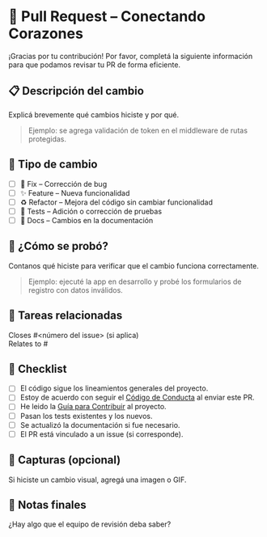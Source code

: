 # 🚀 Pull Request – Conectando Corazones

¡Gracias por tu contribución! Por favor, completá la siguiente información para que podamos revisar tu PR de forma eficiente.

## 📋 Descripción del cambio

Explicá brevemente qué cambios hiciste y por qué.

> Ejemplo: se agrega validación de token en el middleware de rutas protegidas.

## 🧩 Tipo de cambio

- [ ] 🐛 Fix – Corrección de bug
- [ ] ✨ Feature – Nueva funcionalidad
- [ ] ♻️ Refactor – Mejora del código sin cambiar funcionalidad
- [ ] 🧪 Tests – Adición o corrección de pruebas
- [ ] 📝 Docs – Cambios en la documentación

## 🧪 ¿Cómo se probó?

Contanos qué hiciste para verificar que el cambio funciona correctamente.

> Ejemplo: ejecuté la app en desarrollo y probé los formularios de registro con datos inválidos.

## 📎 Tareas relacionadas

Closes #<número del issue> (si aplica)  
Relates to #<otro issue>

## 📝 Checklist

- [ ] El código sigue los lineamientos generales del proyecto. 
- [ ] Estoy de acuerdo con seguir el [Código de Conducta](./CODE_OF_CONDUCT.md) al enviar este PR.
- [ ] He leido la [Guía para Contribuir](../CONTRIBUTING.md) al proyecto.
- [ ] Pasan los tests existentes y los nuevos.
- [ ] Se actualizó la documentación si fue necesario.
- [ ] El PR está vinculado a un issue (si corresponde).

## 📸 Capturas (opcional)

Si hiciste un cambio visual, agregá una imagen o GIF.

## 📣 Notas finales

¿Hay algo que el equipo de revisión deba saber?